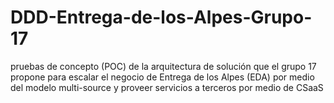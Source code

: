 # DDD-Entrega-de-los-Alpes-Grupo-17
pruebas de concepto (POC) de la arquitectura de solución que el grupo 17  propone para escalar el negocio de Entrega de los Alpes (EDA) por medio del modelo multi-source y proveer servicios a terceros por medio de CSaaS
